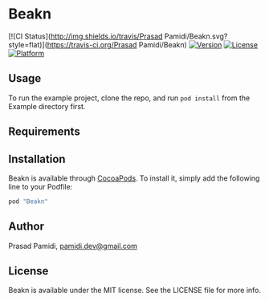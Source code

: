 # Beakn

[![CI Status](http://img.shields.io/travis/Prasad Pamidi/Beakn.svg?style=flat)](https://travis-ci.org/Prasad Pamidi/Beakn)
[![Version](https://img.shields.io/cocoapods/v/Beakn.svg?style=flat)](http://cocoapods.org/pods/Beakn)
[![License](https://img.shields.io/cocoapods/l/Beakn.svg?style=flat)](http://cocoapods.org/pods/Beakn)
[![Platform](https://img.shields.io/cocoapods/p/Beakn.svg?style=flat)](http://cocoapods.org/pods/Beakn)

## Usage

To run the example project, clone the repo, and run `pod install` from the Example directory first.

## Requirements

## Installation

Beakn is available through [CocoaPods](http://cocoapods.org). To install
it, simply add the following line to your Podfile:

```ruby
pod "Beakn"
```

## Author

Prasad Pamidi, pamidi.dev@gmail.com

## License

Beakn is available under the MIT license. See the LICENSE file for more info.
